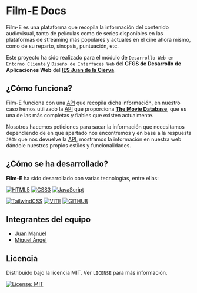 # Film-E Docs

Film-E es una plataforma que recopila la información del contenido audiovisual, tanto de películas como de series disponibles en las plataformas de streaming más populares y actuales en el cine ahora mismo, como de su reparto, sinopsis, puntuación, etc.

Este proyecto ha sido realizado para el módulo de `Desarrollo Web en Entorno Cliente` y `Diseño de Interfaces Web` del **CFGS de Desarrollo de Aplicaciones Web** del [**IES Juan de la Cierva**](https://site.educa.madrid.org/ies.juandelacierva.madrid/).
## ¿Cómo funciona?

Film-E funciona con una [API](api.md) que recopila dicha información, en nuestro caso hemos utilizado la [API](api.md) que proporciona [**The Movie Database**](https://www.themoviedb.org/), que es una de las más completas y fiables que existen actualmente.

Nosotros hacemos peticiones para sacar la información que necesitamos dependiendo de en que apartado nos encontremos y en base a la respuesta `JSON` que nos devuelve la [API](api.md), mostramos la información en nuestra web dándole nuestros propios estilos y funcionalidades.

## ¿Cómo se ha desarrollado?

**Film-E** ha sido desarrollado con varias tecnologías, entre ellas:

[![HTML5](https://img.shields.io/badge/html5-%23E34F26.svg?style=for-the-badge&logo=html5&logoColor=white)](https://www.w3schools.com/html) [![CSS3](https://img.shields.io/badge/css3-%231572B6.svg?style=for-the-badge&logo=css3&logoColor=white)](https://www.w3schools.com/css/) [![JavaScript](https://img.shields.io/badge/javascript-%23323330.svg?style=for-the-badge&logo=javascript&logoColor=%23F7DF1E)](https://www.w3schools.com/js/DEFAULT.asp)

[![TailwindCSS](https://img.shields.io/badge/tailwindcss-%2338B2AC.svg?style=for-the-badge&logo=tailwind-css&logoColor=white)](tailwind.md) [![VITE](https://img.shields.io/badge/vite-%23007ACC.svg?style=for-the-badge&logo=vite&logoColor=white)](vite.md) [![GITHUB](https://img.shields.io/badge/github-%23121011.svg?style=for-the-badge&logo=github&logoColor=white)](https://github.com)

## Integrantes del equipo

- [Juan Manuel](https://github.com/Juanma0186)
- [Miguel Ángel](https://github.com/Angel142330)

## Licencia

Distribuido bajo la licencia MIT. Ver `LICENSE` para más información.

[![License: MIT](https://img.shields.io/github/license/Ileriayo/markdown-badges?style=for-the-badge)](https://opensource.org/licenses/MIT)
